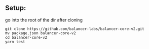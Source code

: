 ## Setup:

go into the root of the dir after cloning

```
git clone https://github.com/balancer-labs/balancer-core-v2.git
mv package.json balancer-core-v2
cd balancer-core-v2
yarn test
```
